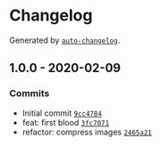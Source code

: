 # Changelog

Generated by [`auto-changelog`](https://github.com/CookPete/auto-changelog).

## 1.0.0 - 2020-02-09

### Commits

- Initial commit [`9cc4784`](https://github.com/zerosoul/breathe-relaxer/commit/9cc4784d3340e9aeecc051462f9ffad37a9a3b7c)
- feat: first blood [`3fc7071`](https://github.com/zerosoul/breathe-relaxer/commit/3fc7071cabf91baa9abc66f12ce3a7e06127d864)
- refactor: compress images [`2465a21`](https://github.com/zerosoul/breathe-relaxer/commit/2465a21d6be36f5f135003e439b8eac98cf5d280)
